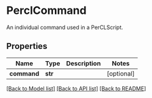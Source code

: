 # PerclCommand

An individual command used in a PerCLScript.
## Properties
Name | Type | Description | Notes
------------ | ------------- | ------------- | -------------
**command** | **str** |  | [optional] 

[[Back to Model list]](../README.md#documentation-for-models) [[Back to API list]](../README.md#documentation-for-api-endpoints) [[Back to README]](../README.md)


